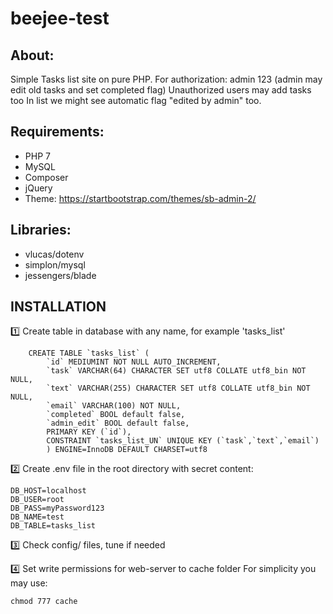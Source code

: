 # beejee-test


About:
---------------------------

Simple Tasks list site on pure PHP.
For authorization: admin 123 (admin may edit old tasks and set completed flag)
Unauthorized users may add tasks too
In list we might see automatic flag "edited by admin" too.

Requirements:
---------------------------

* PHP 7
* MySQL
* Composer
* jQuery
* Theme: https://startbootstrap.com/themes/sb-admin-2/

Libraries:
---------------------------

* vlucas/dotenv
* simplon/mysql
* jessengers/blade

INSTALLATION
----------------------------

1️⃣ Create table in database with any name, for example 'tasks_list'
```
    CREATE TABLE `tasks_list` (
        `id` MEDIUMINT NOT NULL AUTO_INCREMENT,
        `task` VARCHAR(64) CHARACTER SET utf8 COLLATE utf8_bin NOT NULL,
        `text` VARCHAR(255) CHARACTER SET utf8 COLLATE utf8_bin NOT NULL,
        `email` VARCHAR(100) NOT NULL,
        `completed` BOOL default false,
        `admin_edit` BOOL default false,
        PRIMARY KEY (`id`),
        CONSTRAINT `tasks_list_UN` UNIQUE KEY (`task`,`text`,`email`)
        ) ENGINE=InnoDB DEFAULT CHARSET=utf8
```

2️⃣ Create .env file in the root directory with secret content:
```
DB_HOST=localhost
DB_USER=root
DB_PASS=myPassword123
DB_NAME=test
DB_TABLE=tasks_list
```

3️⃣ Check config/ files, tune if needed

4️⃣ Set write permissions for web-server to cache folder
For simplicity you may use:
```
chmod 777 cache
```

